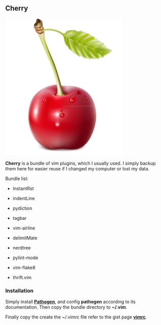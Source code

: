 ## Cherry 

!['cherry'](./icon.jpg)

__Cherry__ is a bundle of vim plugins, which I usually used. I simply backup them
here for easier reuse if I changed my computer or lost my data.

Bundle list:

* InstantRst

* indentLine

* pydiction

* tagbar

* vim-airline

* delimitMate

* nerdtree

* pylint-mode

* vim-flake8

* thrift.vim


### Installation

Simply install [__Pathogen__](https://github.com/tpope/vim-pathogen), and config
__pathogen__ according to its documentation. Then copy the bundle directory to 
__~/.vim__.

Finally copy the create the ~/.vimrc file refer to the gist page
[__vimrc__](https://gist.github.com/streethacker/1be6de94781c123cfaa7).
